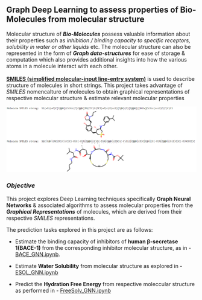 <h2>Graph Deep Learning to assess properties of Bio-Molecules from molecular structure</h2>

Molecular structure of <em><b>Bio-Molecules</b></em> possess valuable information about their properties such as <em>inhibition / binding capacity to specific receptors, solubility in water or other liquids</em> etc. The molecular structure can also be represented in the form of <em><b>Graph data-structures</b></em> for ease of storage & computation which also provides additional insights into how the various atoms in a molecule interact with each other. 
<br>
<br>
<b><a href="https://en.wikipedia.org/wiki/Simplified_molecular-input_line-entry_system">SMILES (simplified molecular-input line-entry system)</a></b> is used to describe structure of molecules in short strings. This project takes advantage of <em>SMILES</em> nomencalture of molecules to obtain graphical representations of respective molecular structure & estimate relevant molecular properties

<p align="center">
  <img src="./SMILES_Molecule_image.png" />
</p>

<h3><em>Objective</em></h3>

This project explores Deep Learning techniques specifically <b>Graph Neural Networks</b> & associated algorithms to assess molecular properties from the <b><em>Graphical Representations</em></b> of molecules, which are derived from their respective <em>SMILES</em> representations.

The prediction tasks explored in this project are as follows:

- Estimate the binding capacity of inhibitors of <b>human β-secretase 1(BACE-1)</b> from the corresponding inhibitor molecular structure, as in - <a href="https://github.com/indropal/GraphDLBioMolecules/blob/main/BACE_GNN.ipynb">BACE_GNN.ipynb</a>.

- Estimate <b>Water Solubility</b> from molecular structure as explored in - <a href="https://github.com/indropal/GraphDLBioMolecules/blob/main/ESOL_GNN.ipynb">ESOL_GNN.ipynb</a>

- Predict the <b>Hydration Free Energy</b> from respective moleccular structure as performed in - <a href="https://github.com/indropal/GraphDLBioMolecules/blob/main/FreeSolv_GNN.ipynb">FreeSolv_GNN.ipynb</a>
